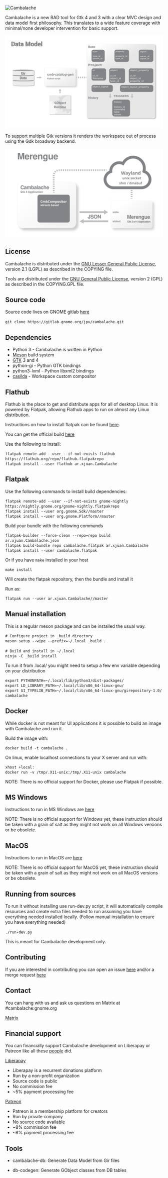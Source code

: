 ![Cambalache](cambalache/app/images/logo-horizontal.svg)

Cambalache is a new RAD tool for Gtk 4 and 3 with a clear MVC design and data model first philosophy.
This translates to a wide feature coverage with minimal/none developer intervention for basic support.

![Data Model Diagram](datamodel.svg)

To support multiple Gtk versions it renders the workspace out of process using
the Gdk broadway backend.

![Merengue Diagram](merengue.svg)

## License

Cambalache is distributed under the [GNU Lesser General Public License](https://www.gnu.org/licenses/old-licenses/lgpl-2.1.en.html),
version 2.1 (LGPL) as described in the COPYING file.

Tools are distributed under the [GNU General Public License](https://www.gnu.org/licenses/gpl-2.0.en.html),
version 2 (GPL) as described in the COPYING.GPL file.

## Source code

Source code lives on GNOME gitlab [here](https://gitlab.gnome.org/jpu/cambalache)

`git clone https://gitlab.gnome.org/jpu/cambalache.git`

## Dependencies

* Python 3 - Cambalache is written in Python
* [Meson](http://mesonbuild.com) build system
* [GTK](http://www.gtk.org) 3 and 4
* python-gi - Python GTK bindings
* python3-lxml - Python libxml2 bindings
* [casilda](https://gitlab.gnome.org/jpu/casilda) - Workspace custom compositor

## Flathub

Flathub is the place to get and distribute apps for all of desktop Linux.
It is powered by Flatpak, allowing Flathub apps to run on almost any Linux 
distribution.

Instructions on how to install flatpak can be found [here](https://flatpak.org/setup/).

You can get the official build [here](https://flathub.org/apps/details/ar.xjuan.Cambalache)

Use the following to install:
```
flatpak remote-add --user --if-not-exists flathub https://flathub.org/repo/flathub.flatpakrepo
flatpak install --user flathub ar.xjuan.Cambalache
```

## Flatpak

Use the following commands to install build dependencies:

```
flatpak remote-add --user --if-not-exists gnome-nightly https://nightly.gnome.org/gnome-nightly.flatpakrepo
flatpak install --user org.gnome.Sdk//master
flatpak install --user org.gnome.Platform//master
```

Build your bundle with the following commands

```
flatpak-builder --force-clean --repo=repo build ar.xjuan.Cambalache.json
flatpak build-bundle repo cambalache.flatpak ar.xjuan.Cambalache
flatpak install --user cambalache.flatpak
```
Or if you have `make` installed in your host

```
make install
```

Will create the flatpak repository, then the bundle and install it

Run as:
```
flatpak run --user ar.xjuan.Cambalache//master
```

## Manual installation

This is a regular meson package and can be installed the usual way.

```
# Configure project in _build directory
meson setup --wipe --prefix=~/.local _build .

# Build and install in ~/.local
ninja -C _build install
```

To run it from .local/ you might need to setup a few env variable depending on your distribution

```
export PYTHONPATH=~/.local/lib/python3/dist-packages/
export LD_LIBRARY_PATH=~/.local/lib/x86_64-linux-gnu/
export GI_TYPELIB_PATH=~/.local/lib/x86_64-linux-gnu/girepository-1.0/
cambalache
```

## Docker

While docker is not meant for UI applications it is possible to build an image
with Cambalache and run it.

Build the image with:
```
docker build -t cambalache .
```

On linux, enable localhost connections to your X server and run with:
```
xhost +local:
docker run -v /tmp/.X11-unix:/tmp/.X11-unix cambalache
```

NOTE: There is no official support for Docker, please use Flatpak if possible.

## MS Windows

Instructions to run in MS Windows are [here](README.win.md)

NOTE: There is no official support for Windows yet, these instruction should be
taken with a grain of salt as they might not work on all Windows versions or
be obsolete.

## MacOS

Instructions to run in MacOS are [here](README.mac.md)

NOTE: There is no official support for MacOS yet, these instruction should be
taken with a grain of salt as they might not work on all MacOS versions or
be obsolete.

## Running from sources

To run it without installing use run-dev.py script, it will automatically compile
resources and create extra files needed to run assuming you have everything
needed installed locally. (Follow manual installation to ensure you have
everything needed)

`./run-dev.py`

This is meant for Cambalache development only.

## Contributing

If you are interested in contributing you can open an issue [here](https://gitlab.gnome.org/jpu/cambalache/-/issues)
and/or a merge request [here](https://gitlab.gnome.org/jpu/cambalache/-/merge_requests)

## Contact

You can hang with us and ask us questions on Matrix at #cambalache:gnome.org

[Matrix](https://matrix.to/#/#cambalache:gnome.org)

## Financial support

You can financially support Cambalache development on Liberapay or Patreon
like all these [people](./SUPPORTERS.md) did.

[Liberapay](https://liberapay.com/xjuan)
 - Liberapay is a recurrent donations platform
 - Run by a non-profit organization
 - Source code is public
 - No commission fee
 - ~5% payment processing fee

[Patreon](https://www.patreon.com/cambalache)
 - Patreon is a membership platform for creators
 - Run by private company
 - No source code available
 - ~8% commission fee
 - ~8% payment processing fee

## Tools

 - cambalache-db:
   Generate Data Model from Gir files

 - db-codegen:
   Generate GObject classes from DB tables
